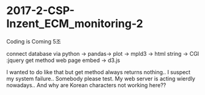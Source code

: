 # 2017-2-CSP-Inzent_ECM_monitoring-2
Coding is Coming 5조 

connect database via python -> pandas-> plot -> mpld3 -> html string -> CGI :jquery get method web page embed -> d3.js

I wanted to do like that but get method always returns nothing..
I suspect my system failure.. Somebody please test.
My web server is acting wierdly nowadays..
And why are Korean characters not working here??
